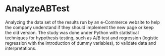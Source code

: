 # AnalyzeABTest

Analyzing the data set of the results run by an e-Commerce website to help the company understand if they should implement the new page or keep the old version.
The study was done under Python with statistical techniques for hypothesis testing, such as A/B test and regression (logistic regression with the introduction of dummy variables), to validate data and interpretations.
